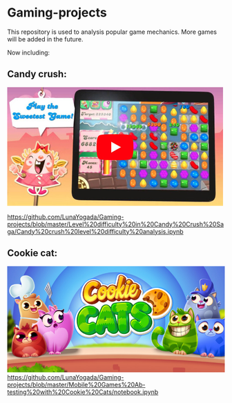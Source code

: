 # Gaming-projects

This repository is used to analysis popular game mechanics. More games will be added in the future.

Now including:

## Candy crush: 
![candy crush](https://github.com/LunaYogada/Gaming-projects/blob/master/Level%20difficulty%20in%20Candy%20Crush%20Saga/img/candy_crush_video.jpeg)

https://github.com/LunaYogada/Gaming-projects/blob/master/Level%20difficulty%20in%20Candy%20Crush%20Saga/Candy%20crush%20level%20difficulty%20analysis.ipynb


## Cookie cat: 
![cookie cat](https://github.com/LunaYogada/Gaming-projects/blob/master/Mobile%20Games%20Ab-testing%20with%20Cookie%20Cats/img/cookie_cats_title.jpeg)
https://github.com/LunaYogada/Gaming-projects/blob/master/Mobile%20Games%20Ab-testing%20with%20Cookie%20Cats/notebook.ipynb



